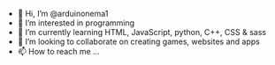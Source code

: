 - 👋 Hi, I’m @arduinonema1
- 👀 I’m interested in programming
- 🌱 I’m currently learning HTML, JavaScript, python, C++, CSS & sass
- 💞️ I’m looking to collaborate on creating games, websites and apps
- 📫 How to reach me ...

<!---
arduinonema1/arduinonema1 is a ✨ special ✨ repository because its `README.md` (this file) appears on your GitHub profile.
You can click the Preview link to take a look at your changes.
--->
